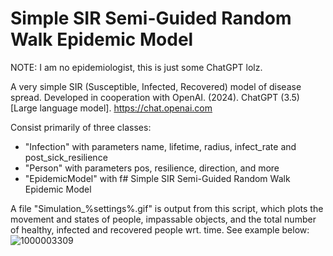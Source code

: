 # Simple SIR Semi-Guided Random Walk Epidemic Model

NOTE: I am no epidemiologist, this is just some ChatGPT lolz.

A very simple SIR (Susceptible, Infected, Recovered) model of disease spread.
Developed in cooperation with OpenAI. (2024). ChatGPT (3.5) [Large language model]. https://chat.openai.com

Consist primarily of three classes: 
- "Infection" with parameters name, lifetime, radius, infect_rate and post_sick_resilience
- "Person" with parameters pos, resilience, direction, and more
- "EpidemicModel" with f# Simple SIR Semi-Guided Random Walk Epidemic Model

A file "Simulation_%settings%.gif" is output from this script, which plots the movement and states of people, impassable objects, and the total number of healthy, infected and recovered people wrt. time. See example below:
![1000003309](https://github.com/Mathias157/toy-epidemic-model/assets/77012503/f2013bbc-7d4b-4528-90e5-4f3b54ad35a2)

